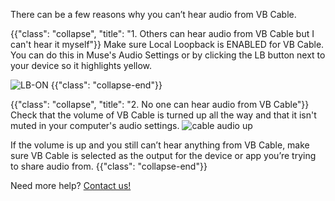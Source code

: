 There can be a few reasons why you can’t hear audio from VB Cable.

{{"class": "collapse", "title": "1. Others can hear audio from VB Cable but I can't hear it myself"}}
Make sure Local Loopback is ENABLED for VB Cable.
You can do this in Muse's Audio Settings or by clicking the LB button next to your device so it highlights yellow.

![LB-ON](https://user-images.githubusercontent.com/7818811/152459737-2bcbbc8a-e63f-48eb-a4fe-9bac75bb3231.gif)
{{"class": "collapse-end"}}

{{"class": "collapse", "title": "2. No one can hear audio from VB Cable"}}
Check that the volume of VB Cable is turned up all the way and that it isn't muted in your computer's audio settings. 
![cable audio up](https://user-images.githubusercontent.com/7818811/152457896-59fa31df-c778-4e6e-a567-ea7d2145928a.png)

If the volume is up and you still can’t hear anything from VB Cable, make sure VB Cable is selected as the output for the device or app you’re trying to share audio from.
{{"class": "collapse-end"}}

Need more help? [Contact us!](https://www.musesessions.co/contact)
